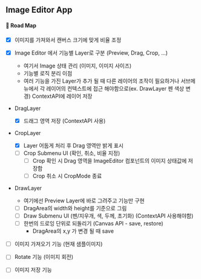 ## Image Editor App

#### 🚗 Road Map

- [x] 이미지를 가져와서 캔버스 크기에 맞게 비율 조정
- [x] Image Editor 에서 기능별 Layer로 구분 (Preview, Drag, Crop, ...)

  - 여기서 Image 상태 관리 (이미지, 이미지 사이즈)
  - 기능별 로직 분리 이점
  - 여러 기능을 가진 Layer가 추가 될 때 다른 레이어의 조작이 필요하거나 서브메뉴에서 각 레이어의 컨텍스트에 접근 해야함으로(ex. DrawLayer 펜 색상 변경) ContextAPI에 레이어 저장

- DragLayer

  - [x] 드래그 영역 저장 (ContextAPI 사용)

- CropLayer

  - [x] Layer 어둡게 처리 후 Drag 영역만 밝게 표시
  - [ ] Crop Submenu UI (확인, 취소, 비율 지정)
    - [ ] Crop 확인 시 Drag 영역을 ImageEditor 컴포넌트의 이미지 상태값에 저장함
    - [ ] Crop 취소 시 CropMode 종료

- DrawLayer

  - 여기에선 Preview Layer에 바로 그려주고 기능만 구현
  - [ ] DragArea의 width와 height를 기준으로 그림
  - [ ] Draw Submenu UI (펜/지우개, 색, 두께, 초기화) (ContextAPI 사용해야함)
  - [ ] 한번의 드로잉 단위로 되돌리기 (Canvas API - save, restore)
    - DragArea의 x,y 가 변경 될 때 save

- [ ] 이미지 가져오기 기능 (현재 샘플이미지)

- [ ] Rotate 기능 (이미지 회전)

- [ ] 이미지 저장 기능
